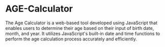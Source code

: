 # AGE-Calculator
The Age Calculator is a web-based tool developed using JavaScript that enables users to determine their age based on their input of birth date, month, and year. It utilizes JavaScript's built-in date and time functions to perform the age calculation process accurately and efficiently.

